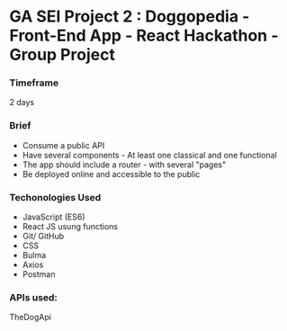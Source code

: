 # GA SEI Project 2 : Doggopedia - Front-End App - React Hackathon - Group Project

### Timeframe

2 days

### Brief

- Consume a public API
- Have several components - At least one classical and one functional
- The app should include a router - with several "pages"
- Be deployed online and accessible to the public

### Techonologies Used

- JavaScript (ES6)
- React JS usung functions
- Git/ GitHub
- CSS
- Bulma
- Axios
- Postman

### APIs used:

TheDogApi
